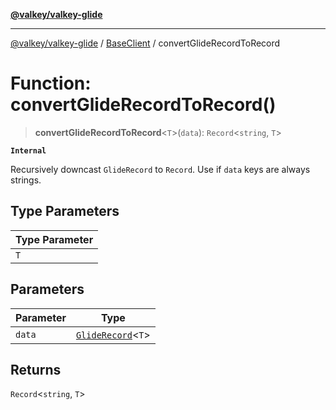 [**@valkey/valkey-glide**](../../README.md)

***

[@valkey/valkey-glide](../../modules.md) / [BaseClient](../README.md) / convertGlideRecordToRecord

# Function: convertGlideRecordToRecord()

> **convertGlideRecordToRecord**\<`T`\>(`data`): `Record`\<`string`, `T`\>

**`Internal`**

Recursively downcast `GlideRecord` to `Record`. Use if `data` keys are always strings.

## Type Parameters

| Type Parameter |
| ------ |
| `T` |

## Parameters

| Parameter | Type |
| ------ | ------ |
| `data` | [`GlideRecord`](../type-aliases/GlideRecord.md)\<`T`\> |

## Returns

`Record`\<`string`, `T`\>
